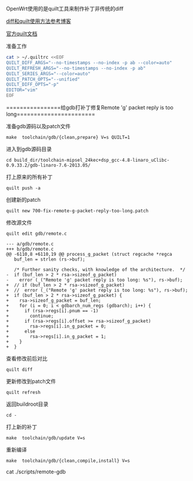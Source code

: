 OpenWrt使用的是quilt工具来制作补丁非传统的diff

[diff和quilt使用方法参考博客](https://blog.csdn.net/hzlarm/article/details/103179953)

[官方quilt文档](https://openwrt.org/docs/guide-developer/build-system/use-patches-with-buildsystem)


准备工作
```bash
cat > ~/.quiltrc <<EOF
QUILT_DIFF_ARGS="--no-timestamps --no-index -p ab --color=auto"
QUILT_REFRESH_ARGS="--no-timestamps --no-index -p ab"
QUILT_SERIES_ARGS="--color=auto"
QUILT_PATCH_OPTS="--unified"
QUILT_DIFF_OPTS="-p"
EDITOR="vim"
EOF
```

================给gdb打补丁修复Remote 'g' packet reply is too long=======================

准备gdb源码以及patch文件

`make  toolchain/gdb/{clean,prepare} V=s QUILT=1`

进入到gdb源码目录

`cd build_dir/toolchain-mipsel_24kec+dsp_gcc-4.8-linaro_uClibc-0.9.33.2/gdb-linaro-7.6-2013.05/`

打上原来的所有补丁

`quilt push -a`

创建新的patch

`quilt new 700-fix-remote-g-packet-reply-too-long.patch`

修改源文件

`quilt edit gdb/remote.c  `

```pach
--- a/gdb/remote.c
+++ b/gdb/remote.c
@@ -6110,8 +6110,19 @@ process_g_packet (struct regcache *regca
   buf_len = strlen (rs->buf);
 
   /* Further sanity checks, with knowledge of the architecture.  */
-  if (buf_len > 2 * rsa->sizeof_g_packet)
-    error (_("Remote 'g' packet reply is too long: %s"), rs->buf);
+  // if (buf_len > 2 * rsa->sizeof_g_packet)
+  //  error (_("Remote 'g' packet reply is too long: %s"), rs->buf);
+  if (buf_len > 2 * rsa->sizeof_g_packet) {
+    rsa->sizeof_g_packet = buf_len;
+    for (i = 0; i < gdbarch_num_regs (gdbarch); i++) {
+      if (rsa->regs[i].pnum == -1)
+        continue;
+      if (rsa->regs[i].offset >= rsa->sizeof_g_packet)
+        rsa->regs[i].in_g_packet = 0;
+      else
+        rsa->regs[i].in_g_packet = 1;
+    }
+  }

```



查看修改前后对比

` quilt diff `

 更新修改到patch文件 

`quilt refresh`

返回buildroot目录

`cd -`

打上新的补丁

`make  toolchain/gdb/update V=s`

重新编译

`make  toolchain/gdb/{clean,compile,install} V=s`



cat ./scripts/remote-gdb



